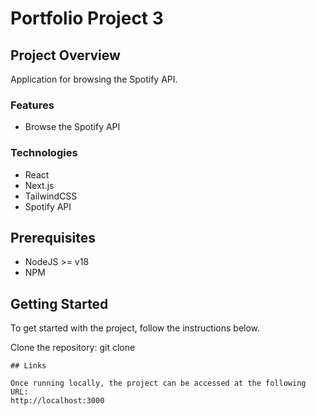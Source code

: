 # Portfolio Project 3

## Project Overview

Application for browsing the Spotify API.

### Features

- Browse the Spotify API

### Technologies

- React
- Next.js
- TailwindCSS
- Spotify API

## Prerequisites

- NodeJS >= v18
- NPM

## Getting Started

To get started with the project, follow the instructions below.

Clone the repository:
git clone

```
## Links

Once running locally, the project can be accessed at the following URL:
http://localhost:3000
```
